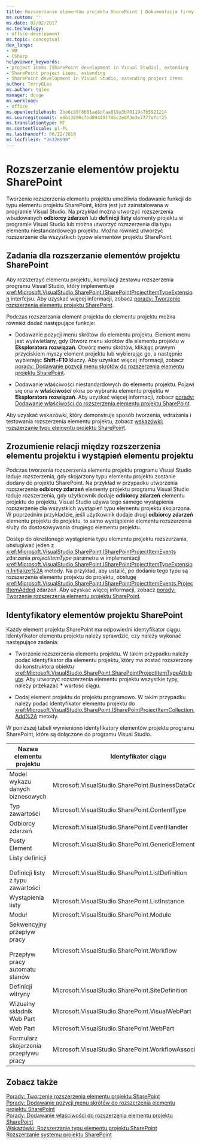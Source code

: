 ```yaml
---
title: Rozszerzanie elementów projektu SharePoint | Dokumentacja firmy Microsoft
ms.custom: ''
ms.date: 02/02/2017
ms.technology:
- office-development
ms.topic: conceptual
dev_langs:
- VB
- CSharp
helpviewer_keywords:
- project items [SharePoint development in Visual Studio], extending
- SharePoint project items, extending
- SharePoint development in Visual Studio, extending project items
author: TerryGLee
ms.author: tglee
manager: douge
ms.workload:
- office
ms.openlocfilehash: 2be6c99f8601ae8dfaa819a3b70119a7b5921214
ms.sourcegitcommit: e6b13898cfbd89449f786c2e8f3e3e7377afcf25
ms.translationtype: MT
ms.contentlocale: pl-PL
ms.lasthandoff: 06/22/2018
ms.locfileid: "36326990"
---
```

# <a name="extend-sharepoint-project-items"></a>Rozszerzanie elementów projektu SharePoint
  Tworzenie rozszerzenia elementu projektu umożliwia dodawanie funkcji do typu elementu projektu SharePoint, która jest już zainstalowana w programie Visual Studio. Na przykład można utworzyć rozszerzenia wbudowanych **odbiorcy zdarzeń** lub **definicji listy** elementy projektu w programie Visual Studio lub można utworzyć rozszerzenia dla typu elementu niestandardowego projektu. Można również utworzyć rozszerzenie dla wszystkich typów elementów projektu SharePoint.  
  
## <a name="tasks-for-extending-sharepoint-project-items"></a>Zadania dla rozszerzanie elementów projektu SharePoint
 Aby rozszerzyć elementu projektu, kompilacji zestawu rozszerzenia programu Visual Studio, który implementuje <xref:Microsoft.VisualStudio.SharePoint.ISharePointProjectItemTypeExtension> interfejsu. Aby uzyskać więcej informacji, zobacz [porady: Tworzenie rozszerzenia elementu projektu SharePoint](../sharepoint/how-to-create-a-sharepoint-project-item-extension.md).  
  
 Podczas rozszerzania element projektu do elementu projektu można również dodać następujące funkcje:  
  
-   Dodawanie pozycji menu skrótów do elementu projektu. Element menu jest wyświetlany, gdy Otwórz menu skrótów dla elementu projektu w **Eksploratora rozwiązań**. Otwórz menu skrótów, klikając prawym przyciskiem myszy element projektu lub wybierając go, a następnie wybierając **Shift**+**F10** kluczy. Aby uzyskać więcej informacji, zobacz [porady: Dodawanie pozycji menu skrótów do rozszerzenia elementu projektu SharePoint](../sharepoint/how-to-add-a-shortcut-menu-item-to-a-sharepoint-project-item-extension.md).  
  
-   Dodawanie właściwości niestandardowych do elementu projektu. Pojawi się ona w **właściwości** okna po wybraniu elementu projektu w **Eksploratora rozwiązań**. Aby uzyskać więcej informacji, zobacz [porady: Dodawanie właściwości do rozszerzenia elementu projektu SharePoint](../sharepoint/how-to-add-a-property-to-a-sharepoint-project-item-extension.md).  
  
 Aby uzyskać wskazówki, który demonstruje sposób tworzenia, wdrażania i testowania rozszerzenia elementu projektu, zobacz [wskazówki: rozszerzanie typu elementu projektu SharePoint](../sharepoint/walkthrough-extending-a-sharepoint-project-item-type.md).  
  
## <a name="understand-the-relationship-between-project-item-extensions-and-project-item-instances"></a>Zrozumienie relacji między rozszerzenia elementu projektu i wystąpień elementu projektu
 Podczas tworzenia rozszerzenia elementu projektu programu Visual Studio ładuje rozszerzenia, gdy skojarzony typu elementu projektu zostanie dodany do projektu SharePoint. Na przykład w przypadku utworzenia rozszerzenia **odbiorcy zdarzeń** elementy projektu programu Visual Studio ładuje rozszerzenia, gdy użytkownik dodaje **odbiorcy zdarzeń** elementu projektu do projektu. Visual Studio używa tego samego wystąpienia rozszerzenie dla wszystkich wystąpień typu elementu projektu skojarzona. W poprzednim przykładzie, jeśli użytkownik dodaje drugi **odbiorcy zdarzeń** elementu projektu do projektu, to samo wystąpienie elementu rozszerzenia służy do dostosowywania drugiego elementu projektu.  
  
 Dostęp do określonego wystąpienia typu elementu projektu rozszerzania, obsługiwać jeden z <xref:Microsoft.VisualStudio.SharePoint.ISharePointProjectItemEvents> zdarzenia *projectItemType* parametru w implementacji <xref:Microsoft.VisualStudio.SharePoint.ISharePointProjectItemTypeExtension.Initialize%2A> metody. Na przykład, aby ustalić, po dodaniu tego typu są rozszerzenia elementu projektu do projektu, obsługę <xref:Microsoft.VisualStudio.SharePoint.ISharePointProjectItemEvents.ProjectItemAdded> zdarzeń. Aby uzyskać więcej informacji, zobacz [porady: Tworzenie rozszerzenia elementu projektu SharePoint](../sharepoint/how-to-create-a-sharepoint-project-item-extension.md).  
  
## <a name="identifiers-for-sharepoint-project-items"></a>Identyfikatory elementów projektu SharePoint
 Każdy element projektu SharePoint ma odpowiedni identyfikator ciągu. Identyfikator elementu projektu należy sprawdzić, czy należy wykonać następujące zadania:  
  
-   Tworzenie rozszerzenia elementu projektu. W takim przypadku należy podać identyfikator dla elementu projektu, który ma zostać rozszerzony do konstruktora obiektu <xref:Microsoft.VisualStudio.SharePoint.SharePointProjectItemTypeAttribute>. Aby utworzyć rozszerzenia elementu projektu wszystkie typy, należy przekazać **\*** wartość ciągu.  
  
-   Dodaj element projektu do projektu programowo. W takim przypadku należy podać identyfikator elementu projektu do <xref:Microsoft.VisualStudio.SharePoint.ISharePointProjectItemCollection.Add%2A> metody.  
  
 W poniższej tabeli wymieniono identyfikatory elementów projektu programu SharePoint, które są dołączone do programu Visual Studio.  
  
|Nazwa elementu projektu|Identyfikator ciągu|  
|-----------------------|-----------------------|  
|Model wykazu danych biznesowych|Microsoft.VisualStudio.SharePoint.BusinessDataConnectivity|  
|Typ zawartości|Microsoft.VisualStudio.SharePoint.ContentType|  
|Odbiorcy zdarzeń|Microsoft.VisualStudio.SharePoint.EventHandler|  
|Pusty Element|Microsoft.VisualStudio.SharePoint.GenericElement|  
|Listy definicji<br /><br /> Definicji listy z typu zawartości|Microsoft.VisualStudio.SharePoint.ListDefinition|  
|Wystąpienia listy|Microsoft.VisualStudio.SharePoint.ListInstance|  
|Moduł|Microsoft.VisualStudio.SharePoint.Module|  
|Sekwencyjny przepływ pracy<br /><br /> Przepływ pracy automatu stanów|Microsoft.VisualStudio.SharePoint.Workflow|  
|Definicji witryny|Microsoft.VisualStudio.SharePoint.SiteDefinition|  
|Wizualny składnik Web Part|Microsoft.VisualStudio.SharePoint.VisualWebPart|  
|Web Part|Microsoft.VisualStudio.SharePoint.WebPart|  
|Formularz skojarzenia przepływu pracy|Microsoft.VisualStudio.SharePoint.WorkflowAssociation|  
  
## <a name="see-also"></a>Zobacz także
 [Porady: Tworzenie rozszerzenia elementu projektu SharePoint](../sharepoint/how-to-create-a-sharepoint-project-item-extension.md)   
 [Porady: Dodawanie pozycji menu skrótów do rozszerzenia elementu projektu SharePoint](../sharepoint/how-to-add-a-shortcut-menu-item-to-a-sharepoint-project-item-extension.md)   
 [Porady: Dodawanie właściwości do rozszerzenia elementu projektu SharePoint](../sharepoint/how-to-add-a-property-to-a-sharepoint-project-item-extension.md)   
 [Wskazówki: Rozszerzanie typu elementu projektu SharePoint](../sharepoint/walkthrough-extending-a-sharepoint-project-item-type.md)   
 [Rozszerzanie systemu projektu SharePoint](../sharepoint/extending-the-sharepoint-project-system.md)  
  
